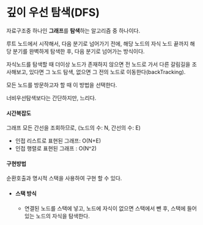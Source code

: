 # 깊이 우선 탐색(DFS)

자료구조중 하나인 **그래프**를 **탐색**하는 알고리즘 중 하나이다.

루트 노드에서 시작해서,  다음 분기로 넘어가기 전에, 해당 노드의 자식 노드 끝까지 해당 분기를 완벽하게 탐색한 후,  다음 분기로 넘어가는 방식이다.  

자식노드를 탐색할 때 더이상 노드가 존재하지 않으면 전 노드로 가서 다른 갈림길을 조사해보고, 있다면 그 노드 탐색, 없으면 그 전의 노드로 이동한다(backTracking).

모든 노드를 방문하고자 할 때 이 방법을 선택한다.

너비우선탐색보다는 간단하지만, 느리다.



#### 시간복잡도

그래프 모든 간선을 조회하므로, (노드의 수: N,  간선의 수: E)

- 인접 리스트로 표현된 그래프: O(N+E)
- 인접 행렬로 표현된 그래프 : O(N^2)



#### 구현방법

순환호출과 명시적 스택을 사용하여 구현 할 수 있다.

- #### 스택 방식

  - 연결된 노드를 스택에 넣고, 노드에 자식이 없으면 스택에서 뺀 후, 스택에 들어있는 노드의 자식을 탐색한다.